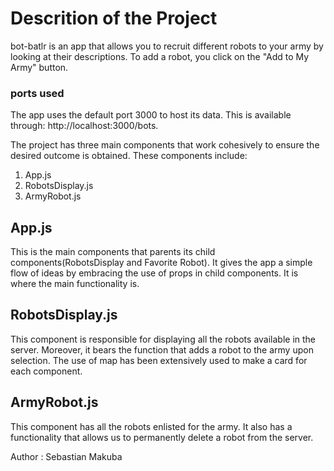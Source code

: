 # Descrition of the Project
bot-batlr is an app that allows you to recruit different robots to your army by looking at their descriptions. To add a robot, you click on the "Add to My Army" button. 
### ports used
The app uses the default port 3000 to host its data. This is available through:
  http://localhost:3000/bots. 


 The project has three main components that work cohesively to ensure the desired outcome is obtained. These components include:

1. App.js
2. RobotsDisplay.js
3. ArmyRobot.js

## App.js
This is the main components that parents its child components(RobotsDisplay and Favorite Robot). It gives the app a simple flow of ideas by embracing the use of props in child components. It is where the main functionality is.

## RobotsDisplay.js
This component is responsible for displaying all the robots available in the server. Moreover, it bears the function that adds a robot to the army upon selection. The use of map has been extensively used to make a card for each component. 

## ArmyRobot.js
This component has all the robots enlisted for the army. It also has a functionality that allows us to permanently delete a robot from the server.


Author : Sebastian Makuba